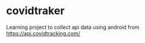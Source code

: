 # covidtraker
Learning project to collect api data using android from https://api.covidtracking.com/

